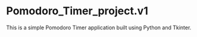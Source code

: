 # Pomodoro_Timer_project.v1
This is a simple Pomodoro Timer application built using Python and Tkinter.
